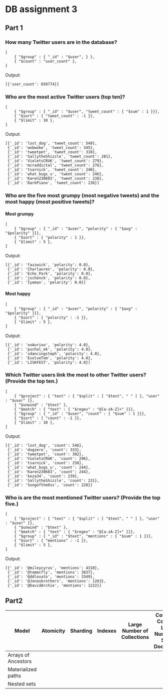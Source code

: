 # DB assignment 3

## Part 1

### How many Twitter users are in the database?

    [
        { "$group" : { "_id" : "$user", } },
        { "$count" : "user_count" },
    ]

Output:

    [{'user_count': 659774}]

### Who are the most active Twitter users (top ten)?

    [
        { "$group" : { "_id" : "$user", "tweet_count" : { "$sum" : 1 }}},
        { "$sort" : { "tweet_count" : -1 }},
        { "$limit" : 10 },
    ]

Output:

    [{'_id': 'lost_dog', 'tweet_count': 549},
     {'_id': 'webwoke', 'tweet_count': 345},
     {'_id': 'tweetpet', 'tweet_count': 310},
     {'_id': 'SallytheShizzle', 'tweet_count': 281},
     {'_id': 'VioletsCRUK', 'tweet_count': 279},
     {'_id': 'mcraddictal', 'tweet_count': 276},
     {'_id': 'tsarnick', 'tweet_count': 248},
     {'_id': 'what_bugs_u', 'tweet_count': 246},
     {'_id': 'Karen230683', 'tweet_count': 238},
     {'_id': 'DarkPiano', 'tweet_count': 236}]

### Who are the five most grumpy (most negative tweets) and the most happy (most positive tweets)?

#### Most grumpy

    [
        { "$group" : { "_id" : "$user", "polarity" : { "$avg" : "$polarity" }}},
        { "$sort" : { "polarity" : 1 }},
        { "$limit" : 5 },
    ]

Output:

    [{'_id': 'fazzwick', 'polarity': 0.0},
     {'_id': 'Charlauren', 'polarity': 0.0},
     {'_id': 'Echo_Park', 'polarity': 0.0},
     {'_id': 'jschenck', 'polarity': 0.0},
     {'_id': 'Iyeman', 'polarity': 0.0}]

#### Most happy

    [
        { "$group" : { "_id" : "$user", "polarity" : { "$avg" : "$polarity" }}},
        { "$sort" : { "polarity" : -1 }},
        { "$limit" : 5 },
    ]

Output:

    [{'_id': 'xoAurixo', 'polarity': 4.0},
     {'_id': 'puchal_ek', 'polarity': 4.0},
     {'_id': 'sdancingsteph', 'polarity': 4.0},
     {'_id': 'EvolveTom', 'polarity': 4.0},
     {'_id': 'LISKFEST', 'polarity': 4.0}]

### Which Twitter users link the most to other Twitter users? (Provide the top ten.)
    
    [
        { "$project" : { "text" : { "$split" : [ "$text", " " ] }, "user" : "$user" }},
        { "$unwind" : "$text" },
        { "$match" : { "text" : { "$regex" : "@[a-zA-Z]+" }}},
        { "$group" : { "_id" : "$user", "count" : { "$sum" : 1 }}},
        { "$sort" : { "count" : -1 }},
        { "$limit" : 10 },
    ]

Output:

    [{'_id': 'lost_dog', 'count': 546},
     {'_id': 'dogzero', 'count': 333},
     {'_id': 'tweetpet', 'count': 302},
     {'_id': 'VioletsCRUK', 'count': 296},
     {'_id': 'tsarnick', 'count': 258},
     {'_id': 'what_bugs_u', 'count': 244},
     {'_id': 'Karen230683', 'count': 244},
     {'_id': 'keza34', 'count': 239},
     {'_id': 'SallytheShizzle', 'count': 231},
     {'_id': 'SongoftheOss', 'count': 228}]

### Who is are the most mentioned Twitter users? (Provide the top five.)

    [
        { "$project" : { "text" : { "$split" : [ "$text", " " ] }, "user" : "$user" }},
        { "$unwind" : "$text" },
        { "$match" : { "text" : { "$regex" : "@[a-zA-Z]+" }}},
        { "$group" : { "_id" : "$text", "mentions" : { "$sum" : 1 }}},
        { "$sort" : { "mentions" : -1 }},
        { "$limit" : 5 },
    ]

Output:

    [{'_id': '@mileycyrus', 'mentions': 4310},
     {'_id': '@tommcfly', 'mentions': 3837},
     {'_id': '@ddlovato', 'mentions': 3349},
     {'_id': '@Jonasbrothers', 'mentions': 1263},
     {'_id': '@DavidArchie', 'mentions': 1222}]

## Part2

| Model | Atomicity | Sharding | Indexes | Large Number of Collections | Collection Contains Large Number Of Small Documents |
|---------------------|-----------|----------|---------|-----------------------------|-----------------------------------------------------|
| Arrays of Ancestors |  |  |  |  |  |
| Materialized paths |  |  |  |  |  |
| Nested sets |  |  |  |  |  |



